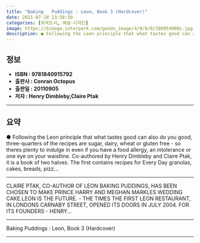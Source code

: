 ```yaml
---
title: "Baking   Puddings : Leon, Book 3 (Hardcover)"
date: 2021-07-20 13:58:50
categories: [외국도서, 예술-디자인]
image: https://bimage.interpark.com/goods_image/4/9/0/0/208954900s.jpg
description: ● Following the Leon principle that what tastes good can also do you good, three-quarters of the recipes are sugar, dairy, wheat or gluten free - so theres ple
---
```


## **정보**

- **ISBN : 9781840915792**
- **출판사 : Conran Octopus**
- **출판일 : 20110905**
- **저자 : Henry Dimbleby,Claire Ptak**

------



## **요약**

●  Following the Leon principle that what tastes good can also do you good, three-quarters of the recipes are sugar, dairy, wheat or gluten free - so theres plenty to indulge in even if you have a food allergy, an intolerance or one eye on your waistline. Co-authored by Henry Dimbleby and Claire Ptak, it is a book of two halves. The first contains recipes for Every Day granolas, cakes, breads, pizz...

------

CLAIRE PTAK, CO-AUTHOR OF LEON BAKING  PUDDINGS, HAS BEEN CHOSEN TO MAKE PRINCE HARRY AND MEGHAN MARKLES WEDDING CAKE.LEON IS THE FUTURE. - THE TIMES
THE FIRST LEON RESTAURANT, IN LONDONS CARNABY STREET, OPENED ITS DOORS IN JULY 2004. FOR ITS FOUNDERS - HENRY... 

------


Baking   Puddings : Leon, Book 3 (Hardcover) 

------


